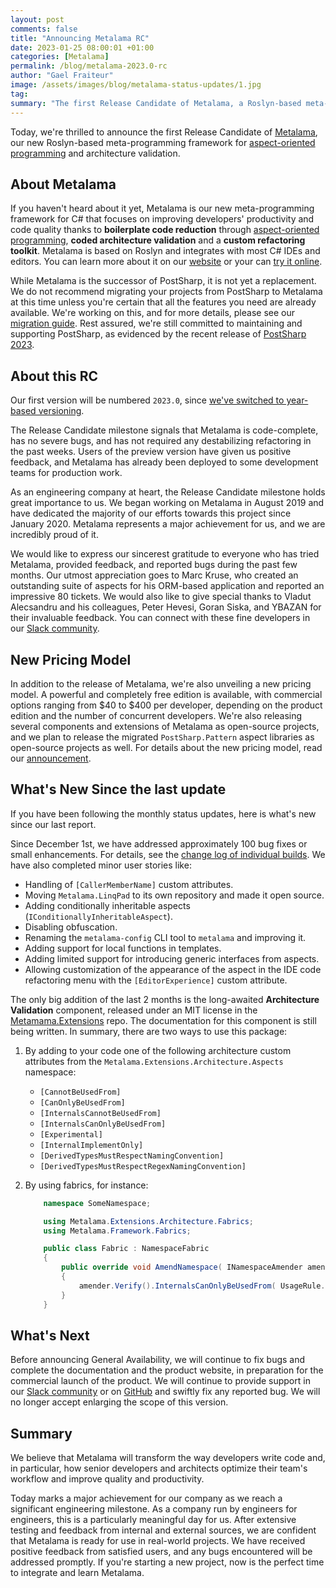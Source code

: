 ```yaml
---
layout: post 
comments: false
title: "Announcing Metalama RC"
date: 2023-01-25 08:00:01 +01:00
categories: [Metalama]
permalink: /blog/metalama-2023.0-rc
author: "Gael Fraiteur"
image: /assets/images/blog/metalama-status-updates/1.jpg
tag: 
summary: "The first Release Candidate of Metalama, a Roslyn-based meta-programming framework for aspect-oriented programming and architecture validation, has been announced. It aims to improve developers' productivity and code quality."
---
```


Today, we're thrilled to announce the first Release Candidate of [Metalama](https://www.postsharp.net/metalama), our new Roslyn-based meta-programming framework for [aspect-oriented programming](https://www.postsharp.net/solutions/aspect-oriented-programming) and architecture validation.

## About Metalama

If you haven't heard about it yet, Metalama is our new meta-programming framework for C# that focuses on improving developers' productivity and code quality thanks to **boilerplate code reduction** through [aspect-oriented programming](https://www.postsharp.net/solutions/aspect-oriented-programming),  **coded architecture validation** and a **custom refactoring toolkit**. Metalama is based on Roslyn and integrates with most C# IDEs and editors. You can learn more about it on our [website](https://www.postsharp.net/metalama) or your can [try it online](https://try.metalama.net).

While Metalama is the successor of PostSharp, it is not yet a replacement. We do not recommend migrating your projects from PostSharp to Metalama at this time unless you're certain that all the features you need are already available. We're working on this, and for more details, please see our [migration guide](https://doc.metalama.net/migration/migration). Rest assured, we're still committed to maintaining and supporting PostSharp, as evidenced by the recent release of [PostSharp 2023](https://metalama.net/blog/postsharp-2023).

## About this RC

Our first version will be numbered `2023.0`, since [we've switched to year-based versioning](/blog/post/year-versioning).

The Release Candidate milestone signals that Metalama is code-complete, has no severe bugs, and has not required any destabilizing refactoring in the past weeks. Users of the preview version have given us positive feedback, and Metalama has already been deployed to some development teams for production work. 

As an engineering company at heart, the Release Candidate milestone holds great importance to us. We began working on Metalama in August 2019 and have dedicated the majority of our efforts towards this project since January 2020. Metalama represents a major achievement for us, and we are incredibly proud of it.

We would like to express our sincerest gratitude to everyone who has tried Metalama, provided feedback, and reported bugs during the past few months. Our utmost appreciation goes to Marc Kruse, who created an outstanding suite of aspects for his ORM-based application and reported an impressive 80 tickets. We would also like to give special thanks to Vladut Alecsandru and his colleagues, Peter Hevesi, Goran Siska, and YBAZAN for their invaluable feedback. You can connect with these fine developers in our [Slack community](https://www.postsharp.net/slack).

## New Pricing Model

In addition to the release of Metalama, we're also unveiling a new pricing model. A powerful and completely free edition is available, with commercial options ranging from $40 to $400 per developer, depending on the product edition and the number of concurrent developers. We're also releasing several components and extensions of Metalama as open-source projects, and we plan to release the migrated `PostSharp.Pattern` aspect libraries as open-source projects as well. For details about the new pricing model, read our [announcement](/blog/post/metalama-pricing).


## What's New Since the last update

If you have been following the monthly status updates, here is what's new since our last report.

Since December 1st, we have addressed approximately 100 bug fixes or small enhancements. For details, see the [change log of individual builds](https://github.com/postsharp/Metalama/discussions/categories/announcements). We have also completed minor user stories like:

* Handling of `[CallerMemberName]` custom attributes.
* Moving `Metalama.LinqPad` to its own repository and made it open source.
* Adding conditionally inheritable aspects (`IConditionallyInheritableAspect`).
* Disabling obfuscation.
* Renaming the `metalama-config` CLI tool to `metalama` and improving it.
* Adding support for local functions in templates.
* Adding limited support for introducing generic interfaces from aspects.
* Allowing customization of the appearance of the aspect in the IDE code refactoring menu with the `[EditorExperience]` custom attribute.

The only big addition of the last 2 months is the long-awaited  **Architecture Validation** component, released under an MIT license in the [Metamama.Extensions](https://github.com/postsharp/Metalama.Extensions/tree/master/src/Metalama.Extensions.Architecture) repo. The documentation for this component is still being written. In summary, there are two ways to use this package:


1. By adding to your code one of the following architecture custom attributes from the `Metalama.Extensions.Architecture.Aspects` namespace:
    * `[CannotBeUsedFrom]`
    * `[CanOnlyBeUsedFrom]`
    * `[InternalsCannotBeUsedFrom]`
    * `[InternalsCanOnlyBeUsedFrom]`
    * `[Experimental]`
    * `[InternalImplementOnly]`
    * `[DerivedTypesMustRespectNamingConvention]`
    * `[DerivedTypesMustRespectRegexNamingConvention]`

2. By using fabrics, for instance:


    ```cs
        namespace SomeNamespace;

        using Metalama.Extensions.Architecture.Fabrics;
        using Metalama.Framework.Fabrics;

        public class Fabric : NamespaceFabric
        {
            public override void AmendNamespace( INamespaceAmender amender )
            {
                amender.Verify().InternalsCanOnlyBeUsedFrom( UsageRule.OwnNamespace );
            }
        }
    ```

## What's Next

Before announcing General Availability, we will continue to fix bugs and complete the documentation and the product website, in preparation for the commercial launch of the product. We will continue to provide support in our [Slack community](https://www.postsharp.net/slack) or on [GitHub](https://github.com/postsharp/Metalama/issues) and swiftly fix any reported bug. We will no longer accept enlarging the scope of this version.

## Summary

We believe that Metalama will transform the way developers write code and, in particular, how senior developers and architects optimize their team's workflow and improve quality and productivity. 


Today marks a major achievement for our company as we reach a significant engineering milestone. As a company run by engineers for engineers, this is a particularly meaningful day for us. After extensive testing and feedback from internal and external sources, we are confident that Metalama is ready for use in real-world projects. We have received positive feedback from satisfied users, and any bugs encountered will be addressed promptly. If you're starting a new project, now is the perfect time to integrate and learn Metalama.


